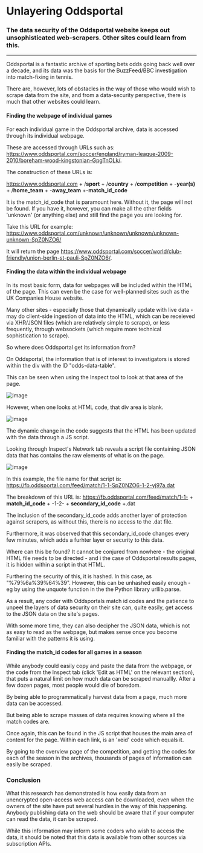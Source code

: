 # Unlayering Oddsportal
### The data security of the Oddsportal website keeps out unsophisticated web-scrapers. Other sites could learn from this.

------

Oddsportal is a fantastic archive of sporting bets odds going back well over a decade, and its data was the basis for the BuzzFeed/BBC investigation into match-fixing in tennis. 

There are, however, lots of obstacles in the way of those who would wish to scrape data from the site, and from a data-security perspective, there is much that other websites could learn. 


#### Finding the webpage of individual games

For each individual game in the Oddsportal archive, data is accessed through its individual webpage. 

These are accessed through URLs such as: https://www.oddsportal.com/soccer/england/ryman-league-2009-2010/boreham-wood-kingstonian-GpgTnOLk/.

The construction of these URLs is:

https://www.oddsportal.com + /**sport** + /**country** + /**competition** + -**year(s)** + /**home_team** + -**away_team** +-**match_id_code**

It is the match_id_code that is paramount here. Without it, the page will not be found. If you have it, however, you can make all the other fields 'unknown' (or anything else) and still find the page you are looking for.  

Take this URL for example: https://www.oddsportal.com/unknown/unknown/unknown/unknown-unknown-SpZ0NZO6/

It will return the page https://www.oddsportal.com/soccer/world/club-friendly/union-berlin-st-pauli-SpZ0NZO6/.

#### Finding the data within the individual webpage

In its most basic form, data for webpages will be included within the HTML of the page. This can even be the case for well-planned sites such as the UK Companies House website. 

Many other sites - especially those that dynamically update with live data - may do client-side ingestion of data into the HTML, which can be receieved via XHR/JSON files (which are relatively simple to scrape), or less frequently, through websockets (which require more technical sophistication to scrape). 

So where does Oddsportal get its information from?

On Oddsportal, the information that is of interest to investigators is stored within the div with the ID "odds-data-table".

This can be seen when using the Inspect tool to look at that area of the page. 

![image](https://user-images.githubusercontent.com/69304112/210020339-6bc1d503-1607-42ee-aeeb-779d0982eb68.png)

However, when one looks at HTML code, that div area is blank.

![image](https://user-images.githubusercontent.com/69304112/210020278-731d3cd5-f7a7-476c-8d2d-483b801d80bd.png)

The dynamic change in the code suggests that the HTML has been updated with the data through a JS script. 

Looking through Inspect's Network tab reveals a script file containing JSON data that has contains the raw elements of what is on the page. 

![image](https://user-images.githubusercontent.com/69304112/210021033-482ec19e-8073-4a6c-82dd-25344b2de642.png)

In this example, the file name for that script is: https://fb.oddsportal.com/feed/match/1-1-SpZ0NZO6-1-2-yj97a.dat

The breakdown of this URL is: https://fb.oddsportal.com/feed/match/1-1- + **match_id_code** + -1-2- + **secondary_id_code** +.dat

The inclusion of the secondary_id_code adds another layer of protection against scrapers, as without this, there is no access to the .dat file.

Furthermore, it was observed that this secondary_id_code changes every few minutes, which adds a furhter layer or security to this data.

Where can this be found? It cannot be conjured from nowhere - the original HTML file needs to be directed - and i the case of Oddsportal results pages, it is hidden within a script in that HTML.  

Furthering the security of this, it is hashed. In this case, as "%79%6a%39%64%39". However, this can be unhashed easily enough - eg by using the unquote function in the the Python library urllib.parse. 

As a result, any coder with Oddsportals match id codes and the patience to unpeel the layers of data security on their site can, quite easily, get access to the JSON data on the site's pages. 

With some more time, they can also decipher the JSON data, which is not as easy to read as the webpage, but makes sense once you become familiar with the patterns it is using. 


#### Finding the match_id codes for all games in a season

While anybody could easily copy and paste the data from the webpage, or the code from the Inspect tab (click 'Edit as HTML' on the relevant section), that puts a natural limit on how much data can be scraped manuallly. After a few dozen pages, most people would die of boredom.

By being able to programmatically harvest data from a page, much more data can be accessed. 

But being able to scrape masses of data requires knowing where all the match codes are. 

Once again, this can be found in the JS script that houses the main area of content for the page. Within each link, is an 'xeid' code which equals it. 

By going to the overview page of the competition, and getting the codes for each of the season in the archives, thousands of pages of information can easily be scraped.

### Conclusion

What this research has demonstrated is how easily data from an unencrypted open-access web access can be downloaded, even when the owners of the site have put several hurdles in the way of this happening. Anybody publishing data on the web should be aware that if your computer can read the data, it can be scraped. 

While this information may inform some coders who wish to access the data, it should be noted that this data is available from other sources via subscription APIs. 

